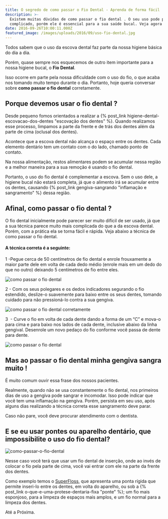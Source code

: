 ```yaml
---
title: O segredo de como passar o Fio Dental - Aprenda de forma fácil
description: >-
  Existem muitas dúvidas de como passar o fio dental . O seu uso pode parecer
  complicado, porém ele é essencial para a sua saúde bucal. Veja agora o texto.
date: 2016-09-26T10:00:11.000Z
featured_image: /images/uploads/2016/09/uso-fio-dental.jpg
---
```


Todos sabem que o uso da escova dental faz parte da nossa higiene básica do dia a dia. 

Porém, quase sempre nos esquecemos de outro item importante para a nossa higiene bucal, o **Fio Dental**. 

Isso ocorre em parte pela nossa dificuldade com o uso do fio, o que acaba nos tomando muito tempo durante o dia. Portanto, hoje queria conversar sobre **como passar o fio dental** corretamente.

**Porque devemos usar o fio dental ?**
--------------------------------------

Desde pequeno fomos orientados a realizar a {% post_link higiene-dental-escovacao-dos-dentes "escovação dos dentes" %}. Quando realizamos esse processo, limpamos a parte da frente e de trás dos dentes além da parte de cima (oclusal dos dentes). 

Acontece que a escova dental não alcança o espaço entre os dentes. Cada elemento dentário tem um contato com o do lado, chamado ponto de contato. 

Na nossa alimentação, restos alimentares podem se acumular nessa região e a melhor maneira para a sua remoção é usando o fio dental. 

Portanto, o uso do fio dental é complementar a escova. Sem o uso dele, a higiene bucal não estará completa, já que o alimento irá se acumular entre os dentes, causando {% post_link gengiva-sangrando "inflamação e sangramento" %} dessa região.

**Afinal, como passar o fio dental ?**
--------------------------------------

O fio dental inicialmente pode parecer ser muito difícil de ser usado, já que a sua técnica parece muito mais complicada do que a da escova dental. Porém, com a prática ela se torna fácil e rápida. Veja abaixo a técnica de como passar o fio dental. 

#### **A técnica correta é a seguinte:** 

1 -Pegue cerca de 50 centímetros de fio dental e enrole frouxamente a maior parte dele em volta de cada dedo médio (enrole mais em um dedo do que no outro) deixando 5 centímetros de fio entre eles. 

![como passar o fio dental](/images/uploads/2016/09/como-passar-o-fio-dental.png) 

2 - Com os seus polegares e os dedos indicadores segurando o fio estendido, deslize-o suavemente para baixo entre os seus dentes, tomando cuidado para não pressioná-lo contra a sua gengiva. 

![como passar o fio dental corretamente](/images/uploads/2016/09/como-passar-o-fio-dental-corretamente.png) 

3  - Curve o fio em volta de cada dente dando a forma de um “C” e mova-o para cima e para baixo nos lados de cada dente, inclusive abaixo da linha gengival. Desenrole um novo pedaço do fio conforme você passa de dente para dente. 

![como passar o fio dental](/images/uploads/2016/09/passar-o-fio-dental.png)

**Mas ao passar o fio dental minha gengiva sangra muito !**
-----------------------------------------------------------

É muito comum ouvir essa frase dos nossos pacientes. 

Realmente, quando não se usa constantemente o fio dental, nos primeiros dias de uso a gengiva pode sangrar e incomodar. Isso pode indicar que você tem uma inflamação na gengiva. Porém, persista em seu uso, após alguns dias realizando a técnica correta esse sangramento deve parar. 

Caso não pare, você deve procurar atendimento com o dentista.

**E se eu usar pontes ou aparelho dentário, que impossibilite o uso do fio dental?**
------------------------------------------------------------------------------------

![como-passar-o-fio-dental](/images/uploads/2016/09/como-passar-o-fio-dental.jpg "como passar o fio dental") 

Nesse caso você terá que usar um fio dental de inserção, onde ao invés de colocar o fio pela parte de cima, você vai entrar com ele na parte da frente dos dentes. 

Como exemplo temos o [SuperFloss,](http://oralb.com.br/pt-br/produtos/fio-dental-super-floss?gclid=CjwKEAjw34i_BRDH9fbylbDJw1gSJAAvIFqUPEtZfU1hV1xoE5OxpFjvsWiyrSjtUa1VYdfqAj163RoC1srw_wcB) que apresenta uma ponta rígida que permite inseri-lo entre os dentes, em volta do aparelho, ou sob a {% post_link o-que-e-uma-protese-dentaria-fixa "ponte" %}; um fio mais esponjoso, para a limpeza de espaços mais amplos, e um fio normal para a limpeza dos dentes.

Até a Próxima.
